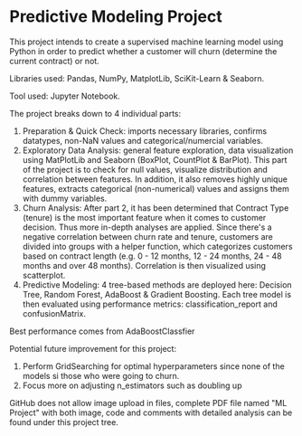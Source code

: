 # Predictive Modeling Project
This project intends to create a supervised machine learning model using Python in order to predict whether a customer will churn (determine the current contract) or not.

Libraries used: Pandas, NumPy, MatplotLib, SciKit-Learn & Seaborn.

Tool used: Jupyter Notebook.

The project breaks down to 4 individual parts:

1. Preparation & Quick Check: imports necessary libraries, confirms datatypes, non-NaN values and categorical/numercial variables.
2. Exploratory Data Analysis: general feature exploration, data visualization using MatPlotLib and Seaborn (BoxPlot, CountPlot & BarPlot). This part of the project is to check for null values, visualize distribution and correlation between features. In addition, it also removes highly unique features, extracts categorical (non-numerical) values and assigns them with dummy variables. 
3. Churn Analysis: After part 2, it has been determined that Contract Type (tenure) is the most important feature when it comes to customer decision. Thus more in-depth analyses are applied. Since there's a negative correlation between churn rate and tenure, customers are divided into groups with a helper function, which categorizes customers based on contract length (e.g. 0 - 12 months, 12 - 24 months, 24 - 48 months and over 48 months). Correlation is then visualized using scatterplot.
4. Predictive Modeling: 4 tree-based methods are deployed here: Decision Tree, Random Forest, AdaBoost & Gradient Boosting. Each tree model is then evaluated using performance metrics: classification_report and confusionMatrix.

Best performance comes from AdaBoostClassfier

Potential future improvement for this project:
1. Perform GridSearching for optimal hyperparameters since none of the models si
those who were going to churn.
2. Focus more on adjusting n_estimators such as doubling up

GitHub does not allow image upload in files, complete PDF file named "ML Project" with both image, code and comments with detailed analysis can be found under this project tree.
